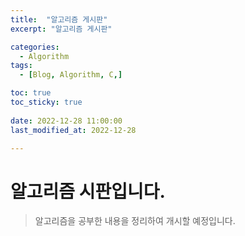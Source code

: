 ```yaml
---
title:  "알고리즘 게시판" 
excerpt: "알고리즘 게시판"

categories:
  - Algorithm
tags:
  - [Blog, Algorithm, C,]

toc: true
toc_sticky: true
 
date: 2022-12-28 11:00:00
last_modified_at: 2022-12-28

---
```



# 알고리즘 시판입니다.
>알고리즘을 공부한 내용을 정리하여 개시할 예정입니다.

